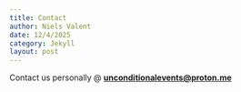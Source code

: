 ```yaml
---
title: Contact
author: Niels Valent
date: 12/4/2025
category: Jekyll
layout: post
---
```


Contact us personally @ **[unconditionalevents@proton.me](mailto:unconditonalevents@proton.me)** 